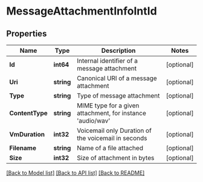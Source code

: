 # MessageAttachmentInfoIntId

## Properties

Name | Type | Description | Notes
------------ | ------------- | ------------- | -------------
**Id** | **int64** | Internal identifier of a message attachment | [optional] 
**Uri** | **string** | Canonical URI of a message attachment | [optional] 
**Type** | **string** | Type of message attachment | [optional] 
**ContentType** | **string** | MIME type for a given attachment, for instance &#39;audio/wav&#39; | [optional] 
**VmDuration** | **int32** | Voicemail only Duration of the voicemail in seconds | [optional] 
**Filename** | **string** | Name of a file attached | [optional] 
**Size** | **int32** | Size of attachment in bytes | [optional] 

[[Back to Model list]](../README.md#documentation-for-models) [[Back to API list]](../README.md#documentation-for-api-endpoints) [[Back to README]](../README.md)


